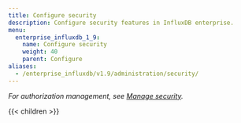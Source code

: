 ```yaml
---
title: Configure security
description: Configure security features in InfluxDB enterprise.
menu:
  enterprise_influxdb_1_9:
    name: Configure security
    weight: 40
    parent: Configure
aliases:
  - /enterprise_influxdb/v1.9/administration/security/
---
```


_For authorization management, see [Manage security](/enterprise_influxdb/v1.9/administration/configure/security/)._

{{< children >}}
